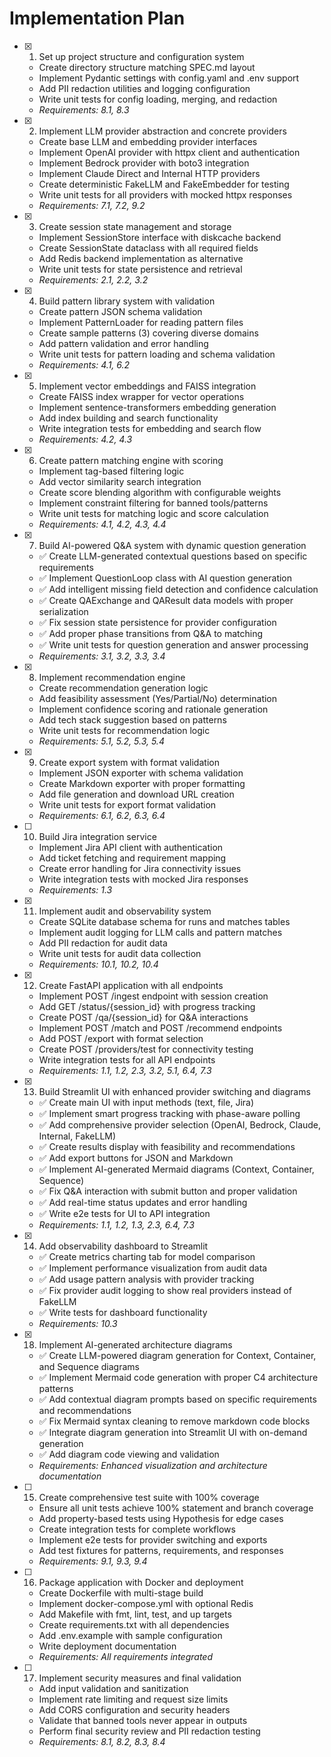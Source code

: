 # Implementation Plan

- [x] 1. Set up project structure and configuration system
  - Create directory structure matching SPEC.md layout
  - Implement Pydantic settings with config.yaml and .env support
  - Add PII redaction utilities and logging configuration
  - Write unit tests for config loading, merging, and redaction
  - _Requirements: 8.1, 8.3_

- [x] 2. Implement LLM provider abstraction and concrete providers
  - Create base LLM and embedding provider interfaces
  - Implement OpenAI provider with httpx client and authentication
  - Implement Bedrock provider with boto3 integration
  - Implement Claude Direct and Internal HTTP providers
  - Create deterministic FakeLLM and FakeEmbedder for testing
  - Write unit tests for all providers with mocked httpx responses
  - _Requirements: 7.1, 7.2, 9.2_

- [x] 3. Create session state management and storage
  - Implement SessionStore interface with diskcache backend
  - Create SessionState dataclass with all required fields
  - Add Redis backend implementation as alternative
  - Write unit tests for state persistence and retrieval
  - _Requirements: 2.1, 2.2, 3.2_

- [x] 4. Build pattern library system with validation
  - Create pattern JSON schema validation
  - Implement PatternLoader for reading pattern files
  - Create sample patterns (3) covering diverse domains
  - Add pattern validation and error handling
  - Write unit tests for pattern loading and schema validation
  - _Requirements: 4.1, 6.2_

- [x] 5. Implement vector embeddings and FAISS integration
  - Create FAISS index wrapper for vector operations
  - Implement sentence-transformers embedding generation
  - Add index building and search functionality
  - Write integration tests for embedding and search flow
  - _Requirements: 4.2, 4.3_

- [x] 6. Create pattern matching engine with scoring
  - Implement tag-based filtering logic
  - Add vector similarity search integration
  - Create score blending algorithm with configurable weights
  - Implement constraint filtering for banned tools/patterns
  - Write unit tests for matching logic and score calculation
  - _Requirements: 4.1, 4.2, 4.3, 4.4_

- [x] 7. Build AI-powered Q&A system with dynamic question generation
  - ✅ Create LLM-generated contextual questions based on specific requirements
  - ✅ Implement QuestionLoop class with AI question generation
  - ✅ Add intelligent missing field detection and confidence calculation
  - ✅ Create QAExchange and QAResult data models with proper serialization
  - ✅ Fix session state persistence for provider configuration
  - ✅ Add proper phase transitions from Q&A to matching
  - ✅ Write unit tests for question generation and answer processing
  - _Requirements: 3.1, 3.2, 3.3, 3.4_

- [x] 8. Implement recommendation engine
  - Create recommendation generation logic
  - Add feasibility assessment (Yes/Partial/No) determination
  - Implement confidence scoring and rationale generation
  - Add tech stack suggestion based on patterns
  - Write unit tests for recommendation logic
  - _Requirements: 5.1, 5.2, 5.3, 5.4_

- [x] 9. Create export system with format validation
  - Implement JSON exporter with schema validation
  - Create Markdown exporter with proper formatting
  - Add file generation and download URL creation
  - Write unit tests for export format validation
  - _Requirements: 6.1, 6.2, 6.3, 6.4_

- [ ] 10. Build Jira integration service
  - Implement Jira API client with authentication
  - Add ticket fetching and requirement mapping
  - Create error handling for Jira connectivity issues
  - Write integration tests with mocked Jira responses
  - _Requirements: 1.3_

- [x] 11. Implement audit and observability system
  - Create SQLite database schema for runs and matches tables
  - Implement audit logging for LLM calls and pattern matches
  - Add PII redaction for audit data
  - Write unit tests for audit data collection
  - _Requirements: 10.1, 10.2, 10.4_

- [x] 12. Create FastAPI application with all endpoints
  - Implement POST /ingest endpoint with session creation
  - Add GET /status/{session_id} with progress tracking
  - Create POST /qa/{session_id} for Q&A interactions
  - Implement POST /match and POST /recommend endpoints
  - Add POST /export with format selection
  - Create POST /providers/test for connectivity testing
  - Write integration tests for all API endpoints
  - _Requirements: 1.1, 1.2, 2.3, 3.2, 5.1, 6.4, 7.3_

- [x] 13. Build Streamlit UI with enhanced provider switching and diagrams
  - ✅ Create main UI with input methods (text, file, Jira)
  - ✅ Implement smart progress tracking with phase-aware polling
  - ✅ Add comprehensive provider selection (OpenAI, Bedrock, Claude, Internal, FakeLLM)
  - ✅ Create results display with feasibility and recommendations
  - ✅ Add export buttons for JSON and Markdown
  - ✅ Implement AI-generated Mermaid diagrams (Context, Container, Sequence)
  - ✅ Fix Q&A interaction with submit button and proper validation
  - ✅ Add real-time status updates and error handling
  - ✅ Write e2e tests for UI to API integration
  - _Requirements: 1.1, 1.2, 1.3, 2.3, 6.4, 7.3_

- [x] 14. Add observability dashboard to Streamlit
  - ✅ Create metrics charting tab for model comparison
  - ✅ Implement performance visualization from audit data
  - ✅ Add usage pattern analysis with provider tracking
  - ✅ Fix provider audit logging to show real providers instead of FakeLLM
  - ✅ Write tests for dashboard functionality
  - _Requirements: 10.3_

- [x] 18. Implement AI-generated architecture diagrams
  - ✅ Create LLM-powered diagram generation for Context, Container, and Sequence diagrams
  - ✅ Implement Mermaid code generation with proper C4 architecture patterns
  - ✅ Add contextual diagram prompts based on specific requirements and recommendations
  - ✅ Fix Mermaid syntax cleaning to remove markdown code blocks
  - ✅ Integrate diagram generation into Streamlit UI with on-demand generation
  - ✅ Add diagram code viewing and validation
  - _Requirements: Enhanced visualization and architecture documentation_

- [ ] 15. Create comprehensive test suite with 100% coverage
  - Ensure all unit tests achieve 100% statement and branch coverage
  - Add property-based tests using Hypothesis for edge cases
  - Create integration tests for complete workflows
  - Implement e2e tests for provider switching and exports
  - Add test fixtures for patterns, requirements, and responses
  - _Requirements: 9.1, 9.3, 9.4_

- [ ] 16. Package application with Docker and deployment
  - Create Dockerfile with multi-stage build
  - Implement docker-compose.yml with optional Redis
  - Add Makefile with fmt, lint, test, and up targets
  - Create requirements.txt with all dependencies
  - Add .env.example with sample configuration
  - Write deployment documentation
  - _Requirements: All requirements integrated_

- [ ] 17. Implement security measures and final validation
  - Add input validation and sanitization
  - Implement rate limiting and request size limits
  - Add CORS configuration and security headers
  - Validate that banned tools never appear in outputs
  - Perform final security review and PII redaction testing
  - _Requirements: 8.1, 8.2, 8.3, 8.4_